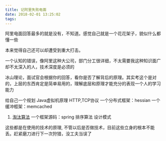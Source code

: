 ```yaml
---
title: 记阿里失败电面
date: 2018-02-01 13:25:02
tags:
---
```


阿里电面回答最多的就是没有，不知道。感觉自己就是一个花花架子，貌似什么都懂一些

本来觉得自己还可以却遭受到重大打击。

一个认知的错误，像阿里这种大公司，部门分工很详细，不太需要我这种知识面广却不太深入的人，技术深度是必须的

冰山理论，面试官会根据你的回答，看你是否了解背后的原理。其实考这个是对的，上层的东西肯定是简单易用的，理解底层和原理才能充分的表现一个人的学习能力

给自己一个规划
Java虚拟机原理
HTTP,TCP协议
一个分布式框架：hessian
一个缓冲框架：memcached
1. [淘汰算法](http://www.cnblogs.com/-OYK/archive/2012/12/05/2803317.html)
一个框架源码：spring
排序算法
设计模式

这些都是在使用的技术的原理, 不管以后是否做技术，目前这些立身的根本不能丢。赶紧磨刀进行下一次狩猎，没工夫当误了


